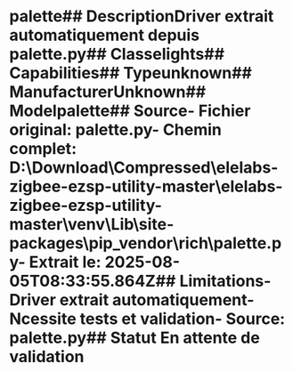 # palette##  DescriptionDriver extrait automatiquement depuis palette.py##  Classelights##  Capabilities##  Typeunknown##  ManufacturerUnknown##  Modelpalette##  Source- **Fichier original**: palette.py- **Chemin complet**: D:\Download\Compressed\elelabs-zigbee-ezsp-utility-master\elelabs-zigbee-ezsp-utility-master\venv\Lib\site-packages\pip\_vendor\rich\palette.py- **Extrait le**: 2025-08-05T08:33:55.864Z##  Limitations- Driver extrait automatiquement- Ncessite tests et validation- Source: palette.py##  Statut En attente de validation